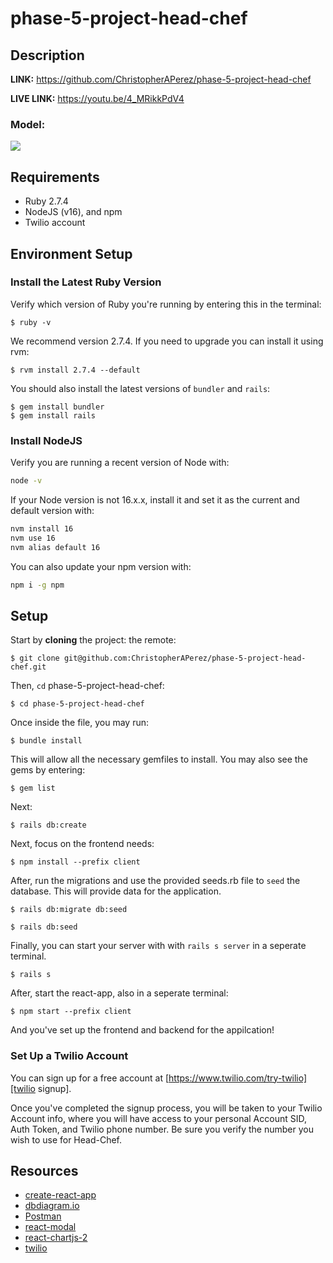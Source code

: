 # phase-5-project-head-chef

## Description


**LINK:** https://github.com/ChristopherAPerez/phase-5-project-head-chef

**LIVE LINK:** https://youtu.be/4_MRikkPdV4

### Model:

![](client/src/images/project_model.jpeg)

## Requirements

- Ruby 2.7.4
- NodeJS (v16), and npm
- Twilio account

## Environment Setup

### Install the Latest Ruby Version

Verify which version of Ruby you're running by entering this in the terminal:

```console
$ ruby -v
```

We recommend version 2.7.4. If you need to upgrade you can install it using rvm:

```console
$ rvm install 2.7.4 --default
```

You should also install the latest versions of `bundler` and `rails`:

```console
$ gem install bundler
$ gem install rails
```

### Install NodeJS

Verify you are running a recent version of Node with:

```sh
node -v
```

If your Node version is not 16.x.x, install it and set it as the current and
default version with:

```sh
nvm install 16
nvm use 16
nvm alias default 16
```

You can also update your npm version with:

```sh
npm i -g npm
```

## Setup

Start by **cloning** the project:
the remote:

```console
$ git clone git@github.com:ChristopherAPerez/phase-5-project-head-chef.git
```

Then, `cd` phase-5-project-head-chef:

```console
$ cd phase-5-project-head-chef
```

Once inside the file, you may run:

```console
$ bundle install
```

This will allow all the necessary gemfiles to install. You may also see the gems by entering:

```console
$ gem list
```

Next:

```console
$ rails db:create
```

Next, focus on the frontend needs:

```console
$ npm install --prefix client
```

After, run the migrations and use the provided seeds.rb file to `seed` the database. This will provide data for the application.

```console
$ rails db:migrate db:seed
```

```console
$ rails db:seed
```

Finally, you can start your server with with `rails s server` in a seperate terminal.

```console
$ rails s
```

After, start the react-app, also in a seperate terminal:

```console
$ npm start --prefix client
```

And you've set up the frontend and backend for the appilcation!

### Set Up a Twilio Account

You can sign up for a free account at [https://www.twilio.com/try-twilio][twilio signup].

[twilio signup]: https://www.twilio.com/try-twilio

Once you've completed the signup process, you will be taken to your Twilio Account info, where you will have access to your personal Account SID, Auth Token, and Twilio phone number. Be sure you verify the number you wish to use for Head-Chef.

## Resources

- [create-react-app][]
- [dbdiagram.io][]
- [Postman][postman download]
- [react-modal][]
- [react-chartjs-2][]
- [twilio][]

[create-react-app]: https://create-react-app.dev/docs/getting-started
[create repo]: https://docs.github.com/en/get-started/quickstart/create-a-repo
[dbdiagram.io]: https://dbdiagram.io/
[postman download]: https://www.postman.com/downloads/
[react-modal]: https://www.npmjs.com/package/react-modal
[react-chartjs-2]: https://react-chartjs-2.js.org/
[twilio]: https://www.twilio.com/try-twilio